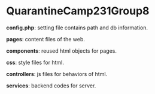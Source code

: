 # QuarantineCamp231Group8

**config.php**: setting file contains path and db information.

**pages**: content files of the web.

**components**: reused html objects for pages.

**css**: style files for html.

**controllers**: js files for behaviors of html.

**services**: backend codes for server.